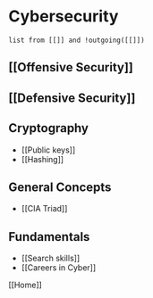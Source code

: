 # Cybersecurity


```dataview
list from [[]] and !outgoing([[]])
```

## [[Offensive Security]]

## [[Defensive Security]]

## Cryptography 
- [[Public keys]]
- [[Hashing]]
## General Concepts
- [[CIA Triad]]
## Fundamentals
- [[Search skills]]
- [[Careers in Cyber]]


[[Home]]

